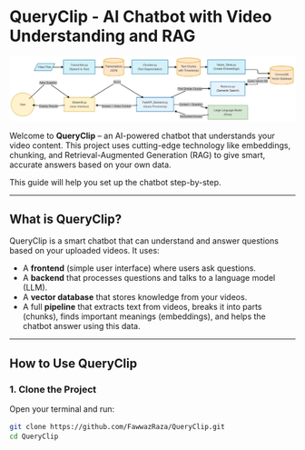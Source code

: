 # QueryClip - AI Chatbot with Video Understanding and RAG

![Flow Diagram](https://github.com/FawwazRaza/QueryClip/blob/main/Flow%20diagrams/complete%20flow.png)

Welcome to **QueryClip** – an AI-powered chatbot that understands your video content. This project uses cutting-edge technology like embeddings, chunking, and Retrieval-Augmented Generation (RAG) to give smart, accurate answers based on your own data.

This guide will help you set up the chatbot step-by-step.

---

##  What is QueryClip?

QueryClip is a smart chatbot that can understand and answer questions based on your uploaded videos. It uses:

- A **frontend** (simple user interface) where users ask questions.
- A **backend** that processes questions and talks to a language model (LLM).
- A **vector database** that stores knowledge from your videos.
- A full **pipeline** that extracts text from videos, breaks it into parts (chunks), finds important meanings (embeddings), and helps the chatbot answer using this data.

---

##  How to Use QueryClip

### 1. Clone the Project

Open your terminal and run:

```bash
git clone https://github.com/FawwazRaza/QueryClip.git
cd QueryClip
